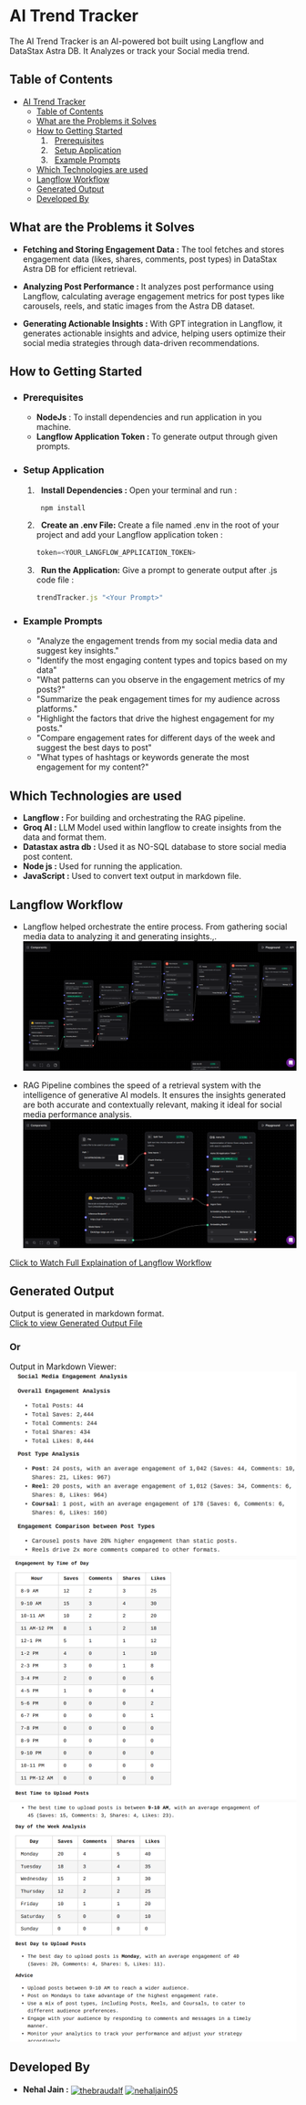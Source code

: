 # AI Trend Tracker
The AI Trend Tracker is an AI-powered bot built using Langflow and DataStax Astra DB. It Analyzes or track your Social media trend.

## Table of Contents
- [AI Trend Tracker](#ai-trend-tracker)
  * [Table of Contents](#table-of-contents)
  * [What are the Problems it Solves](#what-are-the-problems-it-solves)
  * [How to Getting Started](#how-to-getting-started)
     1. &nbsp; [Prerequisites](#prerequisites)
     2. &nbsp; [Setup Application](#setup-application)
     3. &nbsp; [Example Prompts](#example-prompts)
  * [Which Technologies are used](#which-technologies-are-used)
  * [Langflow Workflow](#langflow-workflow)
  * [Generated Output](#generated-output)
  * [Developed By](#developed-by)

## What are the Problems it Solves
* **Fetching and Storing Engagement Data :** The tool fetches and stores engagement data (likes, shares, comments, post types) in DataStax Astra DB for efficient retrieval.

* **Analyzing Post Performance :** It analyzes post performance using Langflow, calculating average engagement metrics for post types like carousels, reels, and static images from the Astra DB dataset.

* **Generating Actionable Insights :** With GPT integration in Langflow, it generates actionable insights and advice, helping users optimize their social media strategies through data-driven recommendations.

## How to Getting Started 
- ### Prerequisites 
  * **NodeJs** : To install dependencies and run application in you machine. 
  * **Langflow Application Token :** To generate output through given prompts.  

- ### Setup Application
  1. &nbsp; **Install Dependencies :** Open your terminal and run :
     ```js 
      npm install
     ```
  2. &nbsp; **Create an .env File:** Create a file named .env in the root of your project and add your Langflow application token :
     ```js
     token=<YOUR_LANGFLOW_APPLICATION_TOKEN>
     ```

  3. &nbsp; **Run the Application:** Give a prompt to generate output after .js code file :
     ```js
     trendTracker.js "<Your Prompt>"
     ```   

- ### Example Prompts
  * "Analyze the engagement trends from my social media data and suggest key insights."
  * "Identify the most engaging content types and topics based on my data"
  * "What patterns can you observe in the engagement metrics of my posts?"
  * "Summarize the peak engagement times for my audience across platforms."
  * "Highlight the factors that drive the highest engagement for my posts."
  * "Compare engagement rates for different days of the week and suggest the best days to post"
  * "What types of hashtags or keywords generate the most engagement for my content?"

## Which Technologies are used
  * **Langflow :** For building and orchestrating the RAG pipeline.
  * **Groq AI :** LLM Model used within langflow to create insights from the data and format them.
  * **Datastax astra db :** Used it as NO-SQL database to store social media post content.
  * **Node js :** Used for running the application.
  * **JavaScript :** Used to convert text output in markdown file.

## Langflow Workflow
  * Langflow helped orchestrate the entire process. From gathering social media data to analyzing it and generating insights.,.
  ![Data Analyzing](readmeContent/DataAnalyzing.png)

  * RAG Pipeline combines the speed of a retrieval system with the intelligence of generative AI models. It ensures the insights generated are both accurate and contextually relevant, making it ideal for social media performance analysis.
  ![RAG Pipeline](readmeContent/RAG_Pipeline.png) 

[Click to Watch Full Explaination of Langflow Workflow](https://www.youtube.com/watch?v=jX8PLikZR-E) 

## Generated Output
  Output is generated in markdown format.<br>
  [Click to view Generated Output File](output.md)
  ### Or <br>
  Output in Markdown Viewer:
  ![MV1](readmeContent/MarkdownView1.png)
  ![MV2](readmeContent/MarkdownView2.png)
  ![MV3](readmeContent/MarkdownView3.png)

## Developed By
* **Nehal Jain :** 
<a href="https://twitter.com/thebraudalf" target="blank"><img align="center" src="https://raw.githubusercontent.com/rahuldkjain/github-profile-readme-generator/master/src/images/icons/Social/twitter.svg" alt="thebraudalf" height="30" width="40" /></a>
<a href="https://www.linkedin.com/in/nehaljain05/" target="blank"><img align="center" src="https://raw.githubusercontent.com/rahuldkjain/github-profile-readme-generator/master/src/images/icons/Social/linked-in-alt.svg" alt="nehaljain05" height="30" width="40" /></a>


